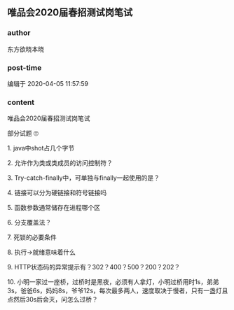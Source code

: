 ## 唯品会2020届春招测试岗笔试
### author 
东方欲晓本晓
### post-time 

编辑于  2020-04-05 11:57:59
### content 
<div class="post-topic-des nc-post-content">
 <p>
  唯品会2020届春招测试岗笔试
 </p>
 <p>
  部分试题
  <span>
   🙄
  </span>
 </p>
 <p>
  1. java中shot占几个字节
 </p>
 <p>
  2. 允许作为类或类成员的访问控制符？
 </p>
 <p>
  3. Try-catch-finally中，可单独与finally一起使用的是？
 </p>
 <p>
  4. 链接可以分为硬链接和符号链接吗
 </p>
 <p>
  5. 函数参数通常储存在进程哪个区
 </p>
 <p>
  6. 分支覆盖法？
 </p>
 <p>
  7. 死锁的必要条件
 </p>
 <p>
  8. 执行-&gt;就绪意味着什么
 </p>
 <p>
  9. HTTP状态码的异常提示有？302？400？500？200？202？
 </p>
 <p>
  10. 小明一家过一座桥，过桥时是黑夜，必须有人拿灯，小明过桥用时1s，弟弟3s，爸爸6s，妈妈8s，爷爷12s，每次最多两人，速度取决于慢者，只有一盏灯且点然后30s后会灭，问怎么过桥？
 </p>
 <p>
  <br/>
 </p>
</div>
